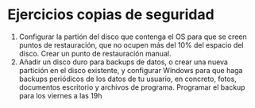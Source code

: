 # Ejercicios copias de seguridad
1. Configurar la partión del disco que contenga el OS para que se creen
    puntos de restauración, que no ocupen más del 10% del espacio del disco.
    Crear un punto de restauración manual.
2. Añadir un disco duro para backups de datos, o crear una nueva partición en
    el disco existente, y configurar Windows para que haga backups
    periódicos de los datos de tu usuario, en concreto,
    fotos, documentos escritorio y archivos de programa.
    Programar el backup para los viernes a las 19h